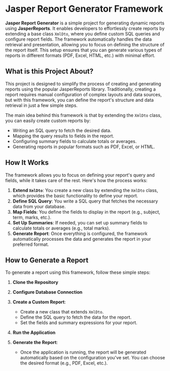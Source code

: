 # Jasper Report Generator Framework

**Jasper Report Generator** is a simple project for generating dynamic reports using **JasperReports**. It enables developers to effortlessly create reports by extending a base class `XmlDto`, where you define custom SQL queries and configure report fields. The framework automatically handles the data retrieval and presentation, allowing you to focus on defining the structure of the report itself. This setup ensures that you can generate various types of reports in different formats (PDF, Excel, HTML, etc.) with minimal effort.

## What is this Project About?

This project is designed to simplify the process of creating and generating reports using the popular JasperReports library. Traditionally, creating a report requires manual configuration of complex layouts and data sources, but with this framework, you can define the report's structure and data retrieval in just a few simple steps.

The main idea behind this framework is that by extending the `XmlDto` class, you can easily create custom reports by:
- Writing an SQL query to fetch the desired data.
- Mapping the query results to fields in the report.
- Configuring summary fields to calculate totals or averages.
- Generating reports in popular formats such as PDF, Excel, or HTML.

## How It Works

The framework allows you to focus on defining your report's query and fields, while it takes care of the rest. Here's how the process works:

1. **Extend `XmlDto`**: You create a new class by extending the `XmlDto` class, which provides the basic functionality to define your report.
2. **Define SQL Query**: You write a SQL query that fetches the necessary data from your database.
3. **Map Fields**: You define the fields to display in the report (e.g., subject, term, marks, etc.).
4. **Set Up Summaries**: If needed, you can set up summary fields to calculate totals or averages (e.g., total marks).
5. **Generate Report**: Once everything is configured, the framework automatically processes the data and generates the report in your preferred format.

## How to Generate a Report

To generate a report using this framework, follow these simple steps:

1. **Clone the Repository**

2. **Configure Database Connection**

3. **Create a Custom Report**:
   - Create a new class that extends `XmlDto`.
   - Define the SQL query to fetch the data for the report.
   - Set the fields and summary expressions for your report.

4. **Run the Application**

5. **Generate the Report**:
   - Once the application is running, the report will be generated automatically based on the configuration you've set. You can choose the desired format (e.g., PDF, Excel, etc.).
